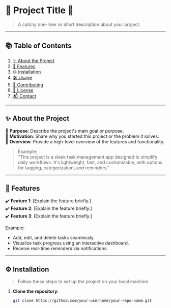 # 🌟 Project Title 🌟

> A catchy one-liner or short description about your project.

---

## 📚 Table of Contents

1. [✨ About the Project](#-about-the-project)
2. [🚀 Features](#-features)
3. [⚙️ Installation](#%EF%B8%8F-installation)
4. [🛠️ Usage](#%EF%B8%8F-usage)
5. [🤝 Contributing](#-contributing)
6. [📜 License](#-license)
7. [📬 Contact](#-contact)

---

## ✨ About the Project

🎯 **Purpose**: Describe the project's main goal or purpose.  
🌟 **Motivation**: Share why you started this project or the problem it solves.  
📖 **Overview**: Provide a high-level overview of the features and functionality.

> Example:  
> "This project is a sleek task management app designed to simplify daily workflows. It's lightweight, fast, and customizable, with options for tagging, categorization, and reminders."

---

## 🚀 Features

✔️ **Feature 1**: [Explain the feature briefly.]  
✔️ **Feature 2**: [Explain the feature briefly.]  
✔️ **Feature 3**: [Explain the feature briefly.]

Example:
- Add, edit, and delete tasks seamlessly.
- Visualize task progress using an interactive dashboard.
- Receive real-time reminders via notifications.

---

## ⚙️ Installation

> Follow these steps to set up the project on your local machine.

1. **Clone the repository**:
   ```bash
   git clone https://github.com/your-username/your-repo-name.git
